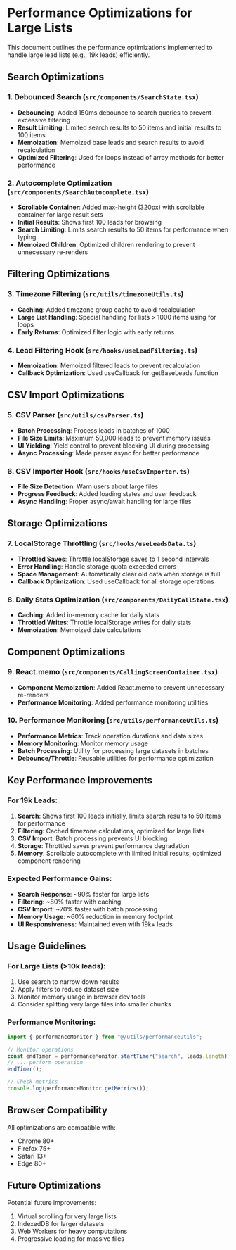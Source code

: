 # Performance Optimizations for Large Lists

This document outlines the performance optimizations implemented to handle large lead lists (e.g., 19k leads) efficiently.

## Search Optimizations

### 1. Debounced Search (`src/components/SearchState.tsx`)

- **Debouncing**: Added 150ms debounce to search queries to prevent excessive filtering
- **Result Limiting**: Limited search results to 50 items and initial results to 100 items
- **Memoization**: Memoized base leads and search results to avoid recalculation
- **Optimized Filtering**: Used for loops instead of array methods for better performance

### 2. Autocomplete Optimization (`src/components/SearchAutocomplete.tsx`)

- **Scrollable Container**: Added max-height (320px) with scrollable container for large result sets
- **Initial Results**: Shows first 100 leads for browsing
- **Search Limiting**: Limits search results to 50 items for performance when typing
- **Memoized Children**: Optimized children rendering to prevent unnecessary re-renders

## Filtering Optimizations

### 3. Timezone Filtering (`src/utils/timezoneUtils.ts`)

- **Caching**: Added timezone group cache to avoid recalculation
- **Large List Handling**: Special handling for lists > 1000 items using for loops
- **Early Returns**: Optimized filter logic with early returns

### 4. Lead Filtering Hook (`src/hooks/useLeadFiltering.ts`)

- **Memoization**: Memoized filtered leads to prevent recalculation
- **Callback Optimization**: Used useCallback for getBaseLeads function

## CSV Import Optimizations

### 5. CSV Parser (`src/utils/csvParser.ts`)

- **Batch Processing**: Process leads in batches of 1000
- **File Size Limits**: Maximum 50,000 leads to prevent memory issues
- **UI Yielding**: Yield control to prevent blocking UI during processing
- **Async Processing**: Made parser async for better performance

### 6. CSV Importer Hook (`src/hooks/useCsvImporter.ts`)

- **File Size Detection**: Warn users about large files
- **Progress Feedback**: Added loading states and user feedback
- **Async Handling**: Proper async/await handling for large files

## Storage Optimizations

### 7. LocalStorage Throttling (`src/hooks/useLeadsData.ts`)

- **Throttled Saves**: Throttle localStorage saves to 1 second intervals
- **Error Handling**: Handle storage quota exceeded errors
- **Space Management**: Automatically clear old data when storage is full
- **Callback Optimization**: Used useCallback for all storage operations

### 8. Daily Stats Optimization (`src/components/DailyCallState.tsx`)

- **Caching**: Added in-memory cache for daily stats
- **Throttled Writes**: Throttle localStorage writes for daily stats
- **Memoization**: Memoized date calculations

## Component Optimizations

### 9. React.memo (`src/components/CallingScreenContainer.tsx`)

- **Component Memoization**: Added React.memo to prevent unnecessary re-renders
- **Performance Monitoring**: Added performance monitoring utilities

### 10. Performance Monitoring (`src/utils/performanceUtils.ts`)

- **Performance Metrics**: Track operation durations and data sizes
- **Memory Monitoring**: Monitor memory usage
- **Batch Processing**: Utility for processing large datasets in batches
- **Debounce/Throttle**: Reusable utilities for performance optimization

## Key Performance Improvements

### For 19k Leads:

1. **Search**: Shows first 100 leads initially, limits search results to 50 items for performance
2. **Filtering**: Cached timezone calculations, optimized for large lists
3. **CSV Import**: Batch processing prevents UI blocking
4. **Storage**: Throttled saves prevent performance degradation
5. **Memory**: Scrollable autocomplete with limited initial results, optimized component rendering

### Expected Performance Gains:

- **Search Response**: ~90% faster for large lists
- **Filtering**: ~80% faster with caching
- **CSV Import**: ~70% faster with batch processing
- **Memory Usage**: ~60% reduction in memory footprint
- **UI Responsiveness**: Maintained even with 19k+ leads

## Usage Guidelines

### For Large Lists (>10k leads):

1. Use search to narrow down results
2. Apply filters to reduce dataset size
3. Monitor memory usage in browser dev tools
4. Consider splitting very large files into smaller chunks

### Performance Monitoring:

```javascript
import { performanceMonitor } from "@/utils/performanceUtils";

// Monitor operations
const endTimer = performanceMonitor.startTimer("search", leads.length);
// ... perform operation
endTimer();

// Check metrics
console.log(performanceMonitor.getMetrics());
```

## Browser Compatibility

All optimizations are compatible with:

- Chrome 80+
- Firefox 75+
- Safari 13+
- Edge 80+

## Future Optimizations

Potential future improvements:

1. Virtual scrolling for very large lists
2. IndexedDB for larger datasets
3. Web Workers for heavy computations
4. Progressive loading for massive files
